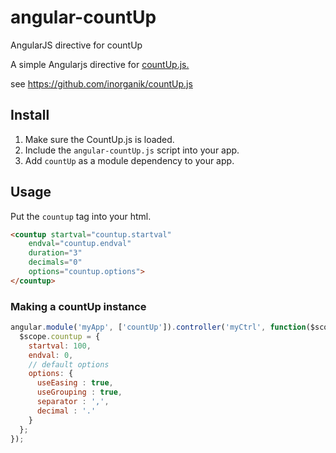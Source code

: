 angular-countUp
===============

AngularJS directive for countUp

A simple Angularjs directive for <a href="https://github.com/inorganik/countUp.js" target="_blank">countUp.js.</a>

see <a href="https://github.com/inorganik/countUp.js" target="_blank">https://github.com/inorganik/countUp.js</a>

## Install

1. Make sure the CountUp.js is loaded.
2. Include the `angular-countUp.js` script into your app.
3. Add `countUp` as a module dependency to your app.

## Usage

Put the `countup` tag into your html.

```html
<countup startval="countup.startval"
	endval="countup.endval"
	duration="3"
	decimals="0"
	options="countup.options">
</countup>
```
### Making a countUp instance

```javascript
angular.module('myApp', ['countUp']).controller('myCtrl', function($scope) {
  $scope.countup = {
    startval: 100,
    endval: 0,
    // default options
    options: {
      useEasing : true, 
      useGrouping : true, 
      separator : ',', 
      decimal : '.' 
    }
  };
});
```

